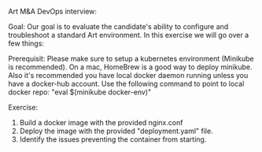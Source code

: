 Art M&A DevOps interview:

Goal:
	Our goal is to evaluate the candidate's ability to configure and troubleshoot a standard Art environment.  In this exercise we will go over a few things:

Prerequisit:
	Please make sure to setup a kubernetes environment (Minikube is recommended).  On a mac, HomeBrew is a good way to deploy minikube.
	Also it's recommended you have local docker daemon running unless you have a docker-hub account.  Use the following command to point to local docker repo: "eval $(minikube docker-env)"

Exercise:
1.	Build a docker image with the provided nginx.conf
2.	Deploy the image with the provided "deployment.yaml" file.
3.	Identify the issues preventing the container from starting.
